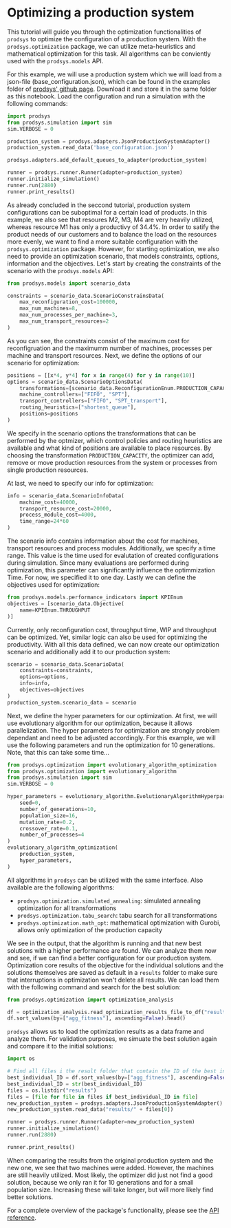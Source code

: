 # Optimizing a production system

This tutorial will guide you through the optimization functionalities of `prodsys` to optimize the configuration of a production system. With the `prodsys.optimization` package, we can utilize meta-heuristics and mathematical optimization for this task. All algorithms can be conviently used with the `prodsys.models` API.

For this example, we will use a production system which we will load from a json-file (base_configuration.json), which can be found in the examples folder of [prodsys' github page](https://github.com/sdm4fzi/prodsys/tree/main/examples/tutorials). Download it and store it in the same folder as this notebook. Load the configuration and run a simulation with the following commands:

```python
import prodsys
from prodsys.simulation import sim
sim.VERBOSE = 0

production_system = prodsys.adapters.JsonProductionSystemAdapter()
production_system.read_data('base_configuration.json')

prodsys.adapters.add_default_queues_to_adapter(production_system)

runner = prodsys.runner.Runner(adapter=production_system)
runner.initialize_simulation()
runner.run(2880)
runner.print_results()
```

As already concluded in the seccond tutorial, production system configurations can be suboptimal for a certain load of products. In this example, we also see that resoures M2, M3, M4 are very heavily utilized, whereas resource M1 has only a productivy of 34.4%. In order to satify the product needs of our customers and to balance the load on the resources more evenly, we want to find a more suitable configuration with the `prodsys.optimization` package. However, for starting optimization, we also need to provide an optimization scenario, that models constraints, options, information and the objectives. Let's start by creating the constraints of the scenario with the `prodsys.models` API:

```python
from prodsys.models import scenario_data

constraints = scenario_data.ScenarioConstrainsData(
    max_reconfiguration_cost=100000,
    max_num_machines=8,
    max_num_processes_per_machine=3,
    max_num_transport_resources=2
)
```

As you can see, the constraints consist of the maximum cost for reconfigruation and the maximumm number of machines, processes per machine and transport resources. Next, we define the options of our scenario for optimization:

```python
positions = [[x*4, y*4] for x in range(4) for y in range(10)]
options = scenario_data.ScenarioOptionsData(
    transformations=[scenario_data.ReconfigurationEnum.PRODUCTION_CAPACITY],
    machine_controllers=["FIFO", "SPT"],
    transport_controllers=["FIFO", "SPT_transport"],
    routing_heuristics=["shortest_queue"],
    positions=positions
)
```

We specify in the scenario options the transformations that can be performed by the optmizer, which control policies and routing heuristics are available and what kind of positions are available to place resources. By choosing the transformation `PRODUCTION_CAPACITY`, the optimizer can add, remove or move production resources from the system or processes from single production resources.

At last, we need to specify our info for optimization:

```python
info = scenario_data.ScenarioInfoData(
    machine_cost=40000,
    transport_resource_cost=20000,
    process_module_cost=4000,
    time_range=24*60
)
```

The scenario info contains information about the cost for machines, transport resources and process modules. Additionally, we specify a time range. This value is the time used for evalutation of created configurations during simulation. Since many evaluations are performed during optimization, this parameter can significantly influence the optimmization Time. For now, we specified it to one day. Lastly we can define the objectives used for optimization:

```python
from prodsys.models.performance_indicators import KPIEnum
objectives = [scenario_data.Objective(
    name=KPIEnum.THROUGHPUT
)]
```

Currently, only reconfiguration cost, throughput time, WIP and throughput can be optimized. Yet, similar logic can also be used for optimizing the productivity. With all this data defined, we can now create our optimization scenario and additionally add it to our production system:

```python
scenario = scenario_data.ScenarioData(
    constraints=constraints,
    options=options,
    info=info,
    objectives=objectives
)
production_system.scenario_data = scenario
```

Next, we define the hyper parameters for our optimization. At first, we will use evolutionary algorithm for our optimization, because it allows parallelization. The hyper parameters for optimization are strongly problem dependant and need to be adjusted accordingly. For this example, we will use the following parameters and run the optimization for 10 generations. Note, that this can take some time...

```python
from prodsys.optimization import evolutionary_algorithm_optimization
from prodsys.optimization import evolutionary_algorithm
from prodsys.simulation import sim
sim.VERBOSE = 0

hyper_parameters = evolutionary_algorithm.EvolutionaryAlgorithmHyperparameters(
    seed=0,
    number_of_generations=10,
    population_size=16,
    mutation_rate=0.2,
    crossover_rate=0.1,
    number_of_processes=4
)
evolutionary_algorithm_optimization(
    production_system,
    hyper_parameters,
)
```

All algorithms in `prodsys` can be utilized with the same interface. Also available are the following algorithms:

- `prodsys.optimization.simulated_annealing`: simulated annealing optimization for all transformations
- `prodsys.optimization.tabu_search`: tabu search for all transformations
- `prodsys.optimization.math_opt`: mathematical optimization with Gurobi, allows only optimization of the production capacity

We see in the output, that the algorithm is running and that new best solutions with a higher performance are found. We can analyze them now and see, if we can find a better configuration for our production system. Optimization core results of the objective for the individual solutions and the solutions themselves are saved as default in a `results` folder to make sure that interruptions in optimization won't delete all results. We can load them with the following command and search for the best solution:

```python
from prodsys.optimization import optimization_analysis

df = optimization_analysis.read_optimization_results_file_to_df("results/optimization_results.json", "evolutionary")
df.sort_values(by=["agg_fitness"], ascending=False).head()
```

`prodsys` allows us to load the optimization results as a data frame and analyze them. For validation purposes, we simuate the best solution again and compare it to the initial solutions:

```python
import os 

# Find all files i the result folder that contain the ID of the best individual
best_individual_ID = df.sort_values(by=["agg_fitness"], ascending=False).head()["ID"].values[0]
best_individual_ID = str(best_individual_ID)
files = os.listdir("results")
files = [file for file in files if best_individual_ID in file]
new_production_system = prodsys.adapters.JsonProductionSystemAdapter()
new_production_system.read_data("results/" + files[0])

runner = prodsys.runner.Runner(adapter=new_production_system)
runner.initialize_simulation()
runner.run(2880)

runner.print_results()
```

When comparing the results from the original production system and the new one, we see that two machines were added. However, the machines are still heavily utilized. Most likely, the optimizer did just not find a good solution, because we only ran it for 10 generations and for a small population size. Increasing these will take longer, but will more likely find better solutions.

For a complete overview of the package's functionality, please see the [API reference](../API_reference/API_reference_0_overview.md).
